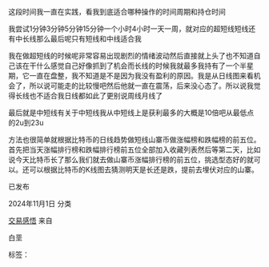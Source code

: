 这段时间我一直在实践，看我到底适合哪种操作的时间周期和持仓时间

我尝试1分钟3分钟5分钟15分钟一个小时4小时一天一周，就对应的超短线短线还有中长线那么最后呢只有短线和中线适合我

我在做超短线的时候呢非常容易出现剧烈的情绪波动然后直接就上头了也不知道自己该在干什么感觉自己好像抓到了机会而长线的时候我就最多我持有了一个半星期，它一直在盘整，我不知道是不是因为我没有盈利的原因。我是从日线图来看机会了，所以说可能走的比较慢吧然后他就一直在震荡，后来没心态了。所以说我觉得长线也不适合我日线都如此了更别说周线月线了

最后就是中短线有关于中短线我从中短线上是获利最多的大概是10倍吧从最低点的2u到23u

方法也很简单就根据比特币的日线趋势做短线山寨币做涨幅榜和跌幅榜的前五位。首先把当天涨幅排行榜和跌幅排行榜前五位全部加入收藏列表然后等第二天，比如说今天比特币长了那么我们就去做山寨币涨幅排行榜的前五位，挑选型态好的就可以。还可以根据比特币的K线图去猜测明天是长还是跌，提前去埋伏对应的山寨。

已发布

2024年11月1日
分类

[交易感悟](http://localhost/testsite/category/%e4%ba%a4%e6%98%93%e6%84%9f%e6%82%9f/)
来自

白垩

标签：